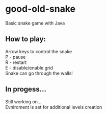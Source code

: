 # good-old-snake
Basic snake game with Java

## How to play:
Arrow keys to control the snake\
P - pause\
R - restart\
E - disable/enable grid\
Snake can go through the walls!

## In progess...
Still working on...\
Evniroment is set for additional levels creation
